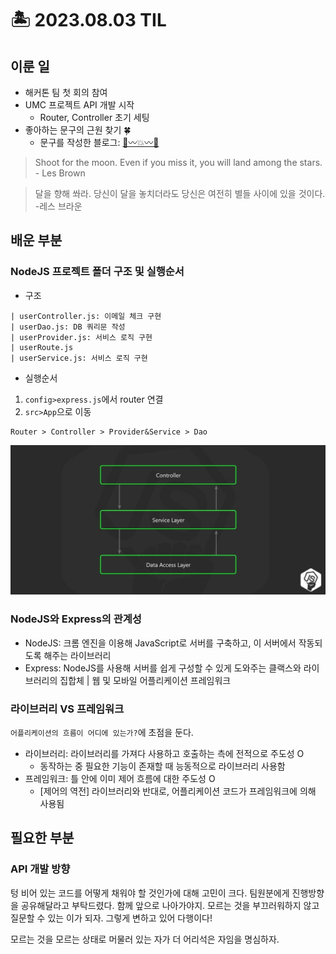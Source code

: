 # 🏝️ 2023.08.03 TIL
## 이룬 일
- 해커톤 팀 첫 회의 참여
- UMC 프로젝트 API 개발 시작
    - Router, Controller 초기 세팅
- 좋아하는 문구의 근원 찾기 🍀
    - 문구를 작성한 블로그: [🌝〰️💥〰️🌟](https://jeonge.tistory.com/154)
> Shoot for the moon. Even if you miss it, you will land among the stars. - Les Brown

> 달을 향해 쏴라. 당신이 달을 놓치더라도 당신은 여전히 별들 사이에 있을 것이다. -레스 브라운
## 배운 부분
### NodeJS 프로젝트 폴더 구조 및 실행순서
- 구조
```
| userController.js: 이메일 체크 구현
| userDao.js: DB 쿼리문 작성
| userProvider.js: 서비스 로직 구현
| userRoute.js
| userService.js: 서비스 로직 구현
```

- 실행순서
1. `config>express.js`에서 router 연결
2. `src>App`으로 이동
```
Router > Controller > Provider&Service > Dao
```
![Alt text](230803.png)
### NodeJS와 Express의 관계성
- NodeJS: 크롬 엔진을 이용해 JavaScript로 서버를 구축하고, 이 서버에서 작동되도록 해주는 라이브러리
- Express: NodeJS를 사용해 서버를 쉽게 구성할 수 있게 도와주는 클랙스와 라이브러리의 집합체 | 웹 및 모바일 어플리케이션 프레임워크
### 라이브러리 VS 프레임워크
`어플리케이션의 흐름이 어디에 있는가?`에 초점을 둔다.
- 라이브러리: 라이브러리를 가져다 사용하고 호출하는 측에 전적으로 주도성 O
    - 동작하는 중 필요한 기능이 존재할 때 능동적으로 라이브러리 사용함
- 프레임워크: 틀 안에 이미 제어 흐름에 대한 주도성 O
    - [제어의 역전] 라이브러리와 반대로, 어플리케이션 코드가 프레임워크에 의해 사용됨
## 필요한 부분
### API 개발 방향
텅 비어 있는 코드를 어떻게 채워야 할 것인가에 대해 고민이 크다. 팀원분에게 진행방향을 공유해달라고 부탁드렸다. 함께 앞으로 나아가야지. 모르는 것을 부끄러워하지 않고 질문할 수 있는 이가 되자. 그렇게 변하고 있어 다행이다!

모르는 것을 모르는 상태로 머물러 있는 자가 더 어리석은 자임을 명심하자. 